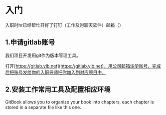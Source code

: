 # 入门

入职时hr已经帮忙开好了钉钉（工作及时聊天软件）邮箱（）

## 1.申请gitlab账号

我们项目开发用git作为版本管理工具。

打开[https://gitlab.ylb.net](https://gitlab.ylb.net)，用公司邮箱注册账号，完成后把账号发给你的入职导师把你加入到对应项目中。

## 2.安装工作常用工具及配置相应环境

GitBook allows you to organize your book into chapters, each chapter is stored in a separate file like this one.

